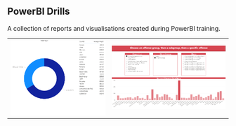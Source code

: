 ## PowerBI Drills

A collection of reports and visualisations created during PowerBI training.
<table>
  <tr>
    <td><img src="https://github.com/kristof-becode/PowerBI-Drills/blob/master/img/fig1.png" width=100% height=100%/></td>
    <td><img src="https://github.com/kristof-becode/PowerBI-Drills/blob/master/img/fig2.png" width=100% height=100%/></td>
  </tr>
 </table>


